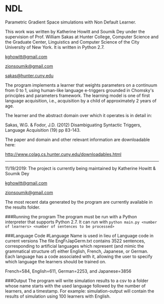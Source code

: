 # NDL
Parametric Gradient Space simulations with Non Default Learner. 

This work was written by Katherine Howitt and Soumik Dey under the supervision of Prof. William Sakas
at Hunter College, Computer Science and the Graduate Center, Linguistics and Computer Science of the City University
of New York. It is written in Python 2.7.

kghowitt@gmail.com

zionsoumik@gmail.com

sakas@hunter.cuny.edu

The program implements a learner that weights parameters on a continuum from 0 to 1, using human-like language e-triggers grounded in Chomsky's principles and parameters framework. The learning model is one of first language acquisition, i.e., acquisition by a child of approximately 2 years of age.

The learner and the abstract domain over which it operates is in detail in:

Sakas, W.G. & Fodor, J.D. (2012) Disambiguating Syntactic Triggers, Language Acquisition (19) pp 83-143.

The paper and domain and other relevant information are downloadable here:

http://www.colag.cs.hunter.cuny.edu/downloadables.html

-----

11/19/2019: The project is currently being maintained by Katherine Howitt & Soumik Dey

kghowitt@gmail.com

zionsoumik@gmail.com



The most recent data generated by the program are currently available in the results folder.

###Running the program
The program must be run with a Python interpreter that supports Python 2.7. It can run with
`python main.py <number of learners> <number of sentences to be processed>`

###Language Code #Language Name is used in lieu of Language code in current versions
The file EngFrJapGerm.txt contains 3522 sentences, corresponding to artificial languages which represent (and mimic the grammatical structure of) either English, French, Japanese, or German. Each language has a code associated with it, allowing the user to specify which language the learners should be trained on.

French=584, English=611, German=2253, and Japanese=3856

###Output
The program will write simulation results to a csv to a folder whose name starts with the used language followed by the number of learners, and a timestamp. For example:
simulation-output will contain the results of simulation using 100 learners with English.

